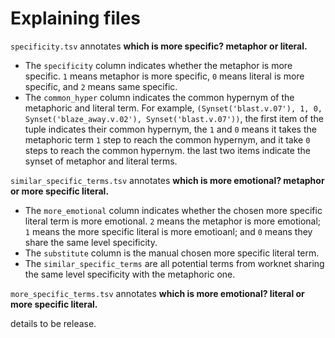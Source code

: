 # Explaining files

`specificity.tsv` annotates **which is more specific? metaphor or literal.**

- The `specificity` column indicates whether the metaphor is more specific. `1` means metaphor is more specific, `0` means literal is more specific, and `2` means same specific.
- The `common_hyper` column indicates the common hypernym of the metaphoric and literal term. For example, `(Synset('blast.v.07'), 1, 0, Synset('blaze_away.v.02'), Synset('blast.v.07'))`, the first item of the tuple indicates their common hypernym, the `1` and `0` means it takes the metaphoric term `1` step to reach the common hypernym, and it take `0` steps to reach the common hypernym. the last two items indicate the synset of metaphor and literal terms.

`similar_specific_terms.tsv` annotates **which is more emotional? metaphor or more specific literal.**

- The `more_emotional` column indicates whether the chosen more specific literal term is more emotional. `2` means the metaphor is more emotional; `1` means the more specific literal is more emotioanl; and `0` means they share the same level specificity.
- The `substitute` column is the manual chosen more specific literal term.
- The `similar_specific_terms` are all potential terms from worknet sharing the same level specificity with the metaphoric one.

`more_specific_terms.tsv` annotates **which is more emotional? literal or more specific literal.**

details to be release.
